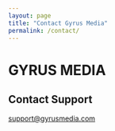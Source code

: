```yaml
---
layout: page
title: "Contact Gyrus Media"
permalink: /contact/
---
```

# GYRUS MEDIA
## Contact Support

[support@gyrusmedia.com](mailto:support@gyrusmedia.com)
